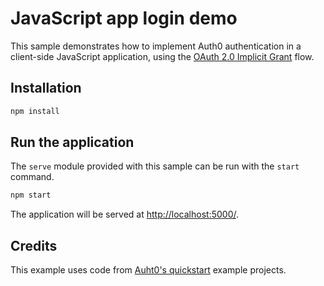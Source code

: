 # JavaScript app login demo 

This sample demonstrates how to implement Auth0 authentication in a client-side JavaScript application, using the [OAuth 2.0 Implicit Grant](https://tools.ietf.org/html/rfc6749#section-4.2) flow.

## Installation

```bash
npm install
```

## Run the application

The `serve` module provided with this sample can be run with the `start` command.

```bash
npm start
```

The application will be served at [http://localhost:5000/](http://localhost:5000/).

## Credits

This example uses code from [Auht0's quickstart](https://auth0.com/docs/quickstarts) example projects.
